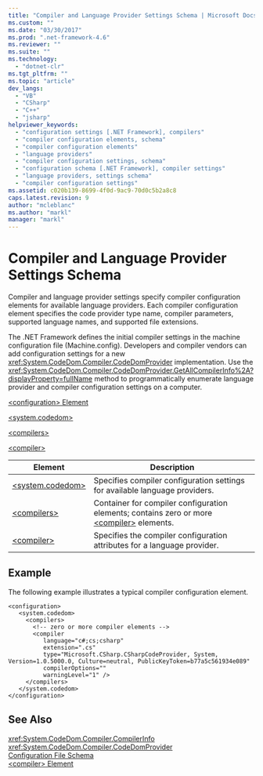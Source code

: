 ```yaml
---
title: "Compiler and Language Provider Settings Schema | Microsoft Docs"
ms.custom: ""
ms.date: "03/30/2017"
ms.prod: ".net-framework-4.6"
ms.reviewer: ""
ms.suite: ""
ms.technology: 
  - "dotnet-clr"
ms.tgt_pltfrm: ""
ms.topic: "article"
dev_langs: 
  - "VB"
  - "CSharp"
  - "C++"
  - "jsharp"
helpviewer_keywords: 
  - "configuration settings [.NET Framework], compilers"
  - "compiler configuration elements, schema"
  - "compiler configuration elements"
  - "language providers"
  - "compiler configuration settings, schema"
  - "configuration schema [.NET Framework], compiler settings"
  - "language providers, settings schema"
  - "compiler configuration settings"
ms.assetid: c020b139-8699-4f0d-9ac9-70d0c5b2a8c8
caps.latest.revision: 9
author: "mcleblanc"
ms.author: "markl"
manager: "markl"
---
```

# Compiler and Language Provider Settings Schema
Compiler and language provider settings specify compiler configuration elements for available language providers. Each compiler configuration element specifies the code provider type name, compiler parameters, supported language names, and supported file extensions.  
  
 The .NET Framework defines the initial compiler settings in the machine configuration file (Machine.config). Developers and compiler vendors can add configuration settings for a new <xref:System.CodeDom.Compiler.CodeDomProvider> implementation. Use the <xref:System.CodeDom.Compiler.CodeDomProvider.GetAllCompilerInfo%2A?displayProperty=fullName> method to programmatically enumerate language provider and compiler configuration settings on a computer.  
  
 [\<configuration> Element](../../../../../docs/framework/configuring-apps/file-schema/configuration-element.md)  
  
 [\<system.codedom>](../../../../../docs/framework/configuring-apps/file-schema/compiler/system-codedom-element.md)  
  
 [\<compilers>](../../../../../docs/framework/configuring-apps/file-schema/compiler/compilers-element.md)  
  
 [\<compiler>](../../../../../docs/framework/configuring-apps/file-schema/compiler/compiler-element.md)  
  
|Element|Description|  
|-------------|-----------------|  
|[\<system.codedom>](../../../../../docs/framework/configuring-apps/file-schema/compiler/system-codedom-element.md)|Specifies compiler configuration settings for available language providers.|  
|[\<compilers>](../../../../../docs/framework/configuring-apps/file-schema/compiler/compilers-element.md)|Container for compiler configuration elements; contains zero or more [\<compiler>](../../../../../docs/framework/configuring-apps/file-schema/compiler/compiler-element.md) elements.|  
|[\<compiler>](../../../../../docs/framework/configuring-apps/file-schema/compiler/compiler-element.md)|Specifies the compiler configuration attributes for a language provider.|  
  
## Example  
 The following example illustrates a typical compiler configuration element.  
  
```  
<configuration>  
   <system.codedom>  
     <compilers>  
       <!-- zero or more compiler elements -->  
       <compiler  
          language="c#;cs;csharp"  
          extension=".cs"  
          type="Microsoft.CSharp.CSharpCodeProvider, System, Version=1.0.5000.0, Culture=neutral, PublicKeyToken=b77a5c561934e089"  
          compilerOptions=""  
          warningLevel="1" />  
     </compilers>  
   </system.codedom>  
</configuration>  
```  
  
## See Also  
 <xref:System.CodeDom.Compiler.CompilerInfo>   
 <xref:System.CodeDom.Compiler.CodeDomProvider>   
 [Configuration File Schema](../../../../../docs/framework/configuring-apps/file-schema/configuration-file-schema.md)   
 [\<compiler> Element](../../../../../docs/framework/configuring-apps/file-schema/compiler/compiler-element.md)